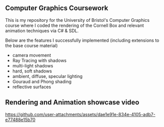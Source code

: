 ## Computer Graphics Coursework

This is my repository for the University of Bristol's Computer Graphics course where I coded the rendering of the Cornell Box and relevant animation techniques via C# & SDL.

Below are the features I successfully implemented (including extensions to the base course material)
- camera movement
- Ray Tracing with shadows
- multi-light shadows
- hard, soft shadows
- ambient, diffuse, specular lighting
- Gouraud and Phong shading
- reflective surfaces
  
## Rendering and Animation showcase video
https://github.com/user-attachments/assets/dae1e91e-834e-4105-adb7-e77488e15b70


